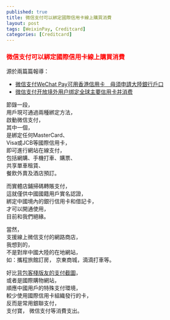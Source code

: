 ```yaml
---
published: true
title: 微信支付可以綁定國際信用卡線上購買消費
layout: post
tags: [WeixinPay, Creditcard]
categories: [Creditcard]
---
```


### <font color="red">微信支付可以綁定國際信用卡線上購買消費</font>    
    
源於兩篇篇報導：    
* [微信支付WeChat Pay可用香港信用卡　毋須申請大陸銀行戶口][1]   
* [<span lang="zh-Hans">微信支付开放境外用户绑定全球主要信用卡并消费</span>][2]   
    
節錄一段，     
用戶現可通過兩種綁定方法，     
啟動微信支付，     
其中一個，     
是綁定任何MasterCard、    
Visa或JCB等國際信用卡，     
即可進行網站在線支付，     
包括網購、手機打車、購票、     
共享單車租賃、   
餐飲外賣及酒店預訂。    
    
而實體店鋪掃碼轉賬支付，    
這就僅供中國國籍用戶實名認證，     
綁定中國境內的銀行信用卡和借記卡，     
才可以開通使用，    
目前和我們絕緣。    
    
當然，     
支援線上微信支付的網路商店，    
我想到的，     
不是對岸中國大陸的在地網站，    
如：攜程旅館訂房， 京東商城，滴滴打車等。     
    
好比[背包客棧版友的支付截圖][3]，     
或者是國際購物網站，    
順應中國用戶的特殊支付環境，    
較少使用國際信用卡組織發行的卡，    
反而是常用銀聯支付，    
支付寶， 微信支付等消費支出。   

[1]: https://unwire.hk/2018/01/23/wechatpachina/life-tech/ 
[2]: http://m.mpaypass.com.cn/news/201801/26113719.html 
[3]: https://www.backpackers.com.tw/forum/showthread.php?t=9998618&page=4#post10171230
